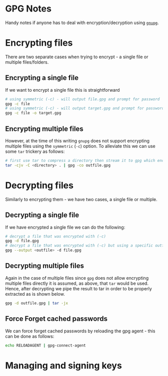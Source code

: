 # GPG Notes

Handy notes if anyone has to deal with encryption/decryption using [`gnupg`][1].

# Encrypting files

There are two separate cases when trying to encrypt - a single file or multiple files/folders.

## Encrypting a single file

If we want to encrypt a single file this is straightforward

```bash
# using symmetric (-c) - will output file.gpg and prompt for password
gpg -c file
# using symmetric (-c) - will output target.gpg and prompt for password
gpg -c file -o target.gpg
```

## Encrypting multiple files

However, at the time of this writing `gnupg` does not support encrypting multiple files using the `symmetric` (`-c`) option.
To alleviate this we can use some `tar` trickery as follows:

```bash
# first use tar to compress a directory then stream it to gpg which encrypts it
tar -cjv -C <directory> . | gpg -co outfile.gpg
``` 

# Decrypting files

Similarly to encrypting them - we have two cases, a single file or multiple.

## Decrypting a single file 
 
If we have encrypted a single file we can do the following:

```bash
# decrypt a file that was encrypted with (-c)
gpg -d file.gpg
# decrypt a file that was encrypted with (-c) but using a specific outfile
gpg --output <outfile> -d file.gpg
```

## Decrypting multiple files

Again in the case of multiple files since `gpg` does not allow encrypting multiple files directly it is assumed, as above, that `tar` would be used. 
Hence, after decrypting we pipe the result to tar in order to be properly extracted as is shown below.

```bash
gpg -d outfile.gpg | tar -jx
```

## Force Forget cached passwords

We can force forget cached passwords by reloading the gpg agent - this can be done as follows:

```bash
echo RELOADAGENT | gpg-connect-agent
```

# Managing and signing keys

[1]: https://gnupg.org/